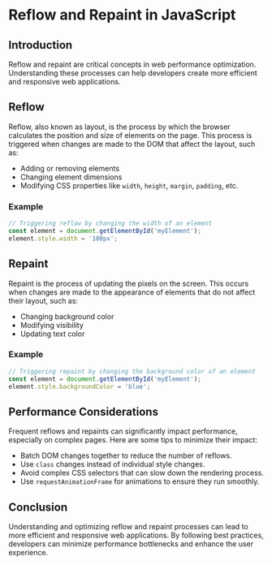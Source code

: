 # Reflow and Repaint in JavaScript

## Introduction

Reflow and repaint are critical concepts in web performance optimization. Understanding these processes can help developers create more efficient and responsive web applications.

## Reflow

Reflow, also known as layout, is the process by which the browser calculates the position and size of elements on the page. This process is triggered when changes are made to the DOM that affect the layout, such as:

- Adding or removing elements
- Changing element dimensions
- Modifying CSS properties like `width`, `height`, `margin`, `padding`, etc.

### Example

```javascript
// Triggering reflow by changing the width of an element
const element = document.getElementById('myElement');
element.style.width = '100px';
```

## Repaint

Repaint is the process of updating the pixels on the screen. This occurs when changes are made to the appearance of elements that do not affect their layout, such as:

- Changing background color
- Modifying visibility
- Updating text color

### Example

```javascript
// Triggering repaint by changing the background color of an element
const element = document.getElementById('myElement');
element.style.backgroundColor = 'blue';
```

## Performance Considerations

Frequent reflows and repaints can significantly impact performance, especially on complex pages. Here are some tips to minimize their impact:

- Batch DOM changes together to reduce the number of reflows.
- Use `class` changes instead of individual style changes.
- Avoid complex CSS selectors that can slow down the rendering process.
- Use `requestAnimationFrame` for animations to ensure they run smoothly.

## Conclusion

Understanding and optimizing reflow and repaint processes can lead to more efficient and responsive web applications. By following best practices, developers can minimize performance bottlenecks and enhance the user experience.
